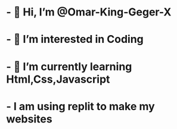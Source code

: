 <h1>- 👋 Hi, I’m @Omar-King-Geger-X</h1>
<h1>- 👀 I’m interested in Coding</h1>
<h1>- 🌱 I’m currently learning Html,Css,Javascript</h1>
<h1>- I am using replit to make my websites</h1>

<!---
Omar-King-Geger-X/Omar-King-Geger-X is a ✨ special ✨ repository because its `README.md` (this file) appears on your GitHub profile.
You can click the Preview link to take a look at your changes.
--->
